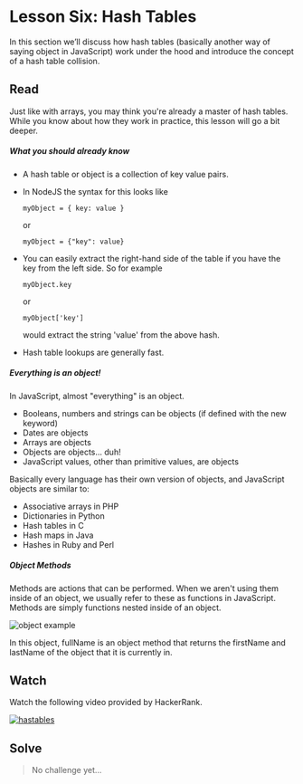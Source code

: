 
# Lesson Six: Hash Tables

In this section we’ll discuss how hash tables (basically another way of saying object in JavaScript) work under the hood and introduce the concept of a hash table collision.

## Read



Just like with arrays, you may think you're already a master of hash tables. While you know about how they work in practice, this lesson will go a bit deeper.

##### What you should already know

-   A hash table or object is a collection of key value pairs.
-   In NodeJS the syntax for this looks like
    
    `myObject = { key: value }`
    
    or
  
    `myObject = {"key": value}`
    
    
-   You can easily extract the right-hand side of the table if you have the key from the left side. So for example
    
    `myObject.key`
    
    or
    
    `myObject['key']`
    
    would extract the string 'value' from the above hash.
-   Hash table lookups are generally fast.

##### Everything is an object!

In JavaScript, almost "everything" is an object.

-   Booleans, numbers and strings can be objects (if defined with the new keyword)
-   Dates are objects
-   Arrays are objects
-   Objects are objects... duh!
-   JavaScript values, other than primitive values, are objects

Basically every language has their own version of objects, and JavaScript objects are similar to:

-   Associative arrays in PHP
-   Dictionaries in Python
-   Hash tables in C
-   Hash maps in Java
-   Hashes in Ruby and Perl

##### Object Methods

Methods are actions that can be performed. When we aren't using them inside of an object, we usually refer to these as functions in JavaScript. Methods are simply functions nested inside of an object.

![object example](../assets/images/hash1.png)

In this object, fullName is an object method that returns the firstName and lastName of the object that it is currently in.

## Watch

Watch the following video provided by HackerRank.

[![hastables](http://img.youtube.com/vi/shs0KM3wKv8/0.jpg)](https://youtu.be/shs0KM3wKv8  "hashtables")


## Solve

 
> No challenge yet...

